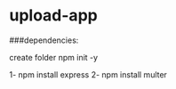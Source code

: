 # upload-app

###dependencies:

create folder
npm init -y

1- npm install express
2- npm install multer



 
